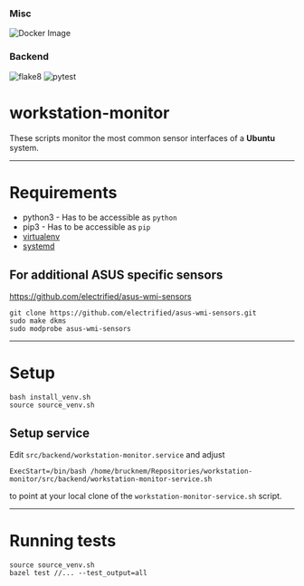 ### Misc
![Docker Image](https://github.com/Brucknem/workstation-monitor/workflows/Docker%20Image/badge.svg)

### Backend
![flake8](https://github.com/Brucknem/workstation-monitor/workflows/flake8%20(Backend)/badge.svg)
![pytest](https://github.com/Brucknem/workstation-monitor/workflows/pytest%20(Backend)/badge.svg)

# workstation-monitor
These scripts monitor the most common sensor interfaces of a **Ubuntu** system.

***

# Requirements
- python3 - Has to be accessible as `python`
- pip3 - Has to be accessible as `pip`
- [virtualenv](https://wiki.ubuntuusers.de/virtualenv/)
- [systemd](https://pypi.org/project/systemd/)

## For additional ASUS specific sensors
https://github.com/electrified/asus-wmi-sensors

```
git clone https://github.com/electrified/asus-wmi-sensors.git
sudo make dkms
sudo modprobe asus-wmi-sensors
```

***

# Setup
```
bash install_venv.sh
source source_venv.sh
```

## Setup service
Edit `src/backend/workstation-monitor.service` and adjust 
```
ExecStart=/bin/bash /home/brucknem/Repositories/workstation-monitor/src/backend/workstation-monitor-service.sh
```
to point at your local clone of the `workstation-monitor-service.sh` script.


***

# Running tests
```
source source_venv.sh
bazel test //... --test_output=all
```
